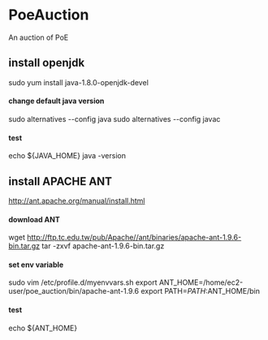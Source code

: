 # PoeAuction
An auction of PoE

## install openjdk
  sudo yum install java-1.8.0-openjdk-devel
#### change default java version
  sudo alternatives --config java
  sudo alternatives --config javac
#### test
  echo ${JAVA_HOME}
  java -version

## install APACHE ANT
http://ant.apache.org/manual/install.html
#### download ANT
  wget http://ftp.tc.edu.tw/pub/Apache//ant/binaries/apache-ant-1.9.6-bin.tar.gz
  tar -zxvf apache-ant-1.9.6-bin.tar.gz
#### set env variable
  sudo vim /etc/profile.d/myenvvars.sh
  export ANT_HOME=/home/ec2-user/poe_auction/bin/apache-ant-1.9.6
  export PATH=$PATH:$ANT_HOME/bin
#### test
  echo ${ANT_HOME}

